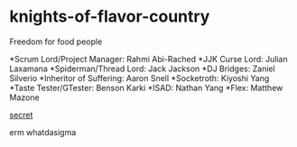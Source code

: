# knights-of-flavor-country
Freedom for food people

  *Scrum Lord/Project Manager: Rahmi Abi-Rached
  *JJK Curse Lord: Julian Laxamana
  *Spiderman/Thread Lord: Jack Jackson
  *DJ Bridges: Zaniel Silverio
  *Inheritor of Suffering: Aaron Snell
  *Socketroth: Kiyoshi Yang
  *Taste Tester/GTester: Benson Karki
  *ISAD: Nathan Yang
  *Flex: Matthew Mazone






[secret](https://youtu.be/Z3J_MCbwaJ0?si=_qsZjARRNZ0IOaqa)

erm whatdasigma
